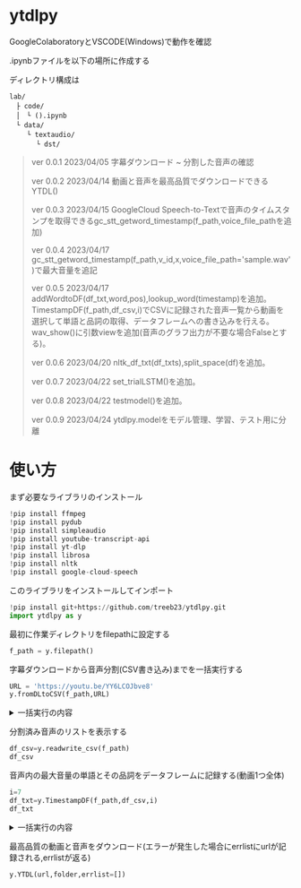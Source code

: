 # ytdlpy
GoogleColaboratoryとVSCODE(Windows)で動作を確認

.ipynbファイルを以下の場所に作成する

ディレクトリ構成は
```
lab/
　├ code/
　│　└ ().ipynb
　└ data/
　 　└ textaudio/
    　 └ dst/
```


> ver 0.0.1 2023/04/05 字幕ダウンロード ~ 分割した音声の確認
> 
> ver 0.0.2 2023/04/14 動画と音声を最高品質でダウンロードできるYTDL()
> 
> ver 0.0.3 2023/04/15 GoogleCloud Speech-to-Textで音声のタイムスタンプを取得できるgc_stt_getword_timestamp(f_path,voice_file_pathを追加)
> 
> ver 0.0.4 2023/04/17 gc_stt_getword_timestamp(f_path,v_id,x,voice_file_path='sample.wav')で最大音量を追記
>
> ver 0.0.5 2023/04/17 addWordtoDF(df_txt,word,pos),lookup_word(timestamp)を追加。TimestampDF(f_path,df_csv,i)でCSVに記録された音声一覧から動画を選択して単語と品詞の取得、データフレームへの書き込みを行える。wav_show()に引数viewを追加(音声のグラフ出力が不要な場合Falseとする)。
> 
> ver 0.0.6 2023/04/20 nltk_df_txt(df_txts),split_space(df)を追加。
>
> ver 0.0.7 2023/04/22 set_trialLSTM()を追加。
>
> ver 0.0.8 2023/04/22 testmodel()を追加。
> 
> ver 0.0.9 2023/04/24 ytdlpy.modelをモデル管理、学習、テスト用に分離


# 使い方
まず必要なライブラリのインストール
```py
!pip install ffmpeg
!pip install pydub
!pip install simpleaudio
!pip install youtube-transcript-api
!pip install yt-dlp
!pip install librosa
!pip install nltk
!pip install google-cloud-speech
```

このライブラリをインストールしてインポート
```py
!pip install git+https://github.com/treeb23/ytdlpy.git
import ytdlpy as y
```
最初に作業ディレクトリをfilepathに設定する
```py
f_path = y.filepath()
```

字幕ダウンロードから音声分割(CSV書き込み)までを一括実行する
```py
URL = 'https://youtu.be/YY6LCOJbve8'
y.fromDLtoCSV(f_path,URL)
```

<details>

<summary>一括実行の内容</summary>

YoutubeのURLを入力して字幕ダウンロード (短縮でも可)
```py
URL = 'https://youtu.be/oITW0XsZd3o'
text,text_jp,start,duration,_=y.yt_totext(URL)
y.url_check(f_path,_)

if len(text)==0: # 文字数が0なら読み込めていない
    print("Error")
print("VideoID:",_)

# テキストの表示
# y.display_Text(text)
# y.display_Text(text_jp)
```
DataFrame作成
```py
df_text=y.create_dftext(text,start,duration,f_path,_)
df_text.head(5)
```
音声データのダウンロード
```py
v_title=y.audio_dl(URL,f_path,_)
```
音声データの分割
```py
y.create_sep_wav(f_path,_,df_text)

# CSVに書き込み
# y.readwrite_csv(f_path,mode=1,v_id=_,v_title=v_title,df_text=df_text)
```

</details>


分割済み音声のリストを表示する
```py
df_csv=y.readwrite_csv(f_path)
df_csv
```
音声内の最大音量の単語とその品詞をデータフレームに記録する(動画1つ全体)
```py
i=7
df_txt=y.TimestampDF(f_path,df_csv,i)
df_txt
```

<details>

<summary>一括実行の内容</summary>

Videoを指定して保存された情報を呼びだす
```py
i = 7 #分割済み音声のリストのindexを指定
v_id,df_text,v_title=y.df_read(i,df_csv,f_path)

# df_textをcsvファイルに書き出す(確認用)
df_text.to_csv(f'{f_path}/data/textaudio/dftext.csv')
print(f"{v_id}のdf_textをdftext.csvに書き出した")
```
df_textを表示
```py
df_text
```
分割した音声の確認
```py
y.pyplot_set()
x=2 #音声の番号を指定する(df_textのindexに対応)
_,_,sentence=y.wav_show(f_path,x,v_id,df_text,view=True)
```

音声のタイムスタンプを取得(GoogleCloud Speech-to-Text APIを利用,DataFrameで返る)
```py
timestamp=y.gc_stt_getword_timestamp(f_path,v_id,x)
timestamp
```
最大音量が最も大きな単語を調べて単語が文中にあるときその単語と品詞を返す
```py
word,pos=y.lookup_word(timestamp,sentence)
```
dfにword,posを追加する
```py
df=y.addWordtoDF(df_txt,word,pos)
df
```


</details>

最高品質の動画と音声をダウンロード(エラーが発生した場合にerrlistにurlが記録される,errlistが返る)
```py
y.YTDL(url,folder,errlist=[])
```
